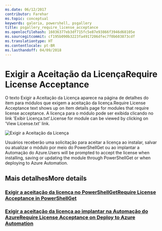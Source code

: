 ```yaml
---
ms.date: 06/12/2017
contributor: Farehar
ms.topic: conceptual
keywords: galeria, powershell, psgallery
title: psgallery_require_license_acceptance
ms.openlocfilehash: 16036377eb3df715fc5e87e93866f3946d68105e
ms.sourcegitcommit: cf195b090b3223fa4917206dfec7f0b603873cdf
ms.translationtype: HT
ms.contentlocale: pt-BR
ms.lasthandoff: 04/09/2018
---
```

<a name="require-license-acceptance"></a><span data-ttu-id="8701b-103">Exigir a Aceitação da Licença</span><span class="sxs-lookup"><span data-stu-id="8701b-103">Require License Acceptance</span></span>
===========================

<span data-ttu-id="8701b-104">O texto Exigir a Aceitação da Licença aparece na página de detalhes do item para módulos que exigem a aceitação da licença.</span><span class="sxs-lookup"><span data-stu-id="8701b-104">Require License Acceptance text shows up on item details page for modules that require license acceptance.</span></span> <span data-ttu-id="8701b-105">A licença para o módulo pode ser exibida clicando no link 'Exibir Licença.txt'.</span><span class="sxs-lookup"><span data-stu-id="8701b-105">License for module can be viewed by clicking on 'View License.txt' link.</span></span>

![Exigir a Aceitação da Licença](Images/RequireLicenseAcceptance.png)

<span data-ttu-id="8701b-107">Usuários receberão uma solicitação para aceitar a licença ao instalar, salvar ou atualizar o módulo por meio do PowerShellGet ou ao implantar a Automação do Azure.</span><span class="sxs-lookup"><span data-stu-id="8701b-107">Users will be prompted to accept the license when installing, saving or updating the module through PowerShellGet or when deploying to Azure Automation.</span></span>

## <a name="more-details"></a><span data-ttu-id="8701b-108">Mais detalhes</span><span class="sxs-lookup"><span data-stu-id="8701b-108">More details</span></span>
### <a name="require-license-acceptance-in-powershellgetpsgetmodulerequirelicenseacceptancemd"></a>[<span data-ttu-id="8701b-109">Exigir a aceitação da licença no PowerShellGet</span><span class="sxs-lookup"><span data-stu-id="8701b-109">Require License Acceptance in PowerShellGet</span></span>](../psget/module/RequireLicenseAcceptance.md)
### <a name="require-license-acceptance-on-deploy-to-azure-automationpsgallerydeploytoazureautomationrequirelicenseacceptancemd"></a>[<span data-ttu-id="8701b-110">Exigir a aceitação da licença ao implantar na Automação do Azure</span><span class="sxs-lookup"><span data-stu-id="8701b-110">Require License Acceptance on Deploy to Azure Automation</span></span>](psgallery_deploy_to_azure_automation_requireLicenseAcceptance.md)